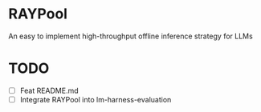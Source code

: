 # RAYPool
An easy to implement high-throughput offline inference strategy for LLMs

# TODO

- [ ] Feat README.md
- [ ] Integrate RAYPool into lm-harness-evaluation

